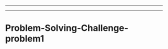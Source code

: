 --------------------------------------------------------------------------------------
-----------------------------------------------------------------------------------
# Problem-Solving-Challenge-problem1
